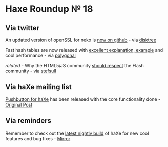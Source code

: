 [_template]: roundup.html
# Haxe Roundup № 18

## Via twitter
An updated version of openSSL for neko is [now on github][link 1] - via [disktree][link 2]

Fast hash tables are now released with [excellent explanation, example][link 3] and cool performance - via [polygonal][link 4]

*related* - Why the HTML5/JS community [should respect][link 5] the Flash community - via [stefsull][link 6]

## Via haXe mailing list
[Pushbutton for haXe][link 7] has been released with the core functionality done - [Original Post][link 8]

## Via reminders

Remember to check out the [latest nightly build][link 9] of haXe for new cool features and bug fixes - [Mirror][link 10]

[link 1]: https://github.com/tong/hxssl "openSSL for neko - Github"
[link 2]: http://www.twitter.com/disktree "@disktree"
[link 3]: http://lab.polygonal.de/2010/11/01/fast-hash-tables/ "Fast hash tables - Polygonal blog"
[link 4]: http://www.twitter.com/polygonal "@polygonal"
[link 5]: http://blog.millermedeiros.com/2010/11/why-the-html5js-community-should-respect-the-flash-community/ "Why the HTML5/JS community should respect the Flash community"
[link 6]: http://www.twitter.com/stefsull "@stefsull"
[link 7]: https://github.com/dionjwa/Hydrax "Pushbutton for haXe - Github source code"
[link 8]: http://haxe.1354130.n2.nabble.com/Pushbutton-for-haXe-td5709118.html#a5709118 "Pushbutton for haXe - haXe Mailing List"
[link 9]: http://haxe.cmt.tc/ "haXe nightly build - Location 1"
[link 10]: http://builds.haxer.be/ "haXe nightly build - Location 2"

